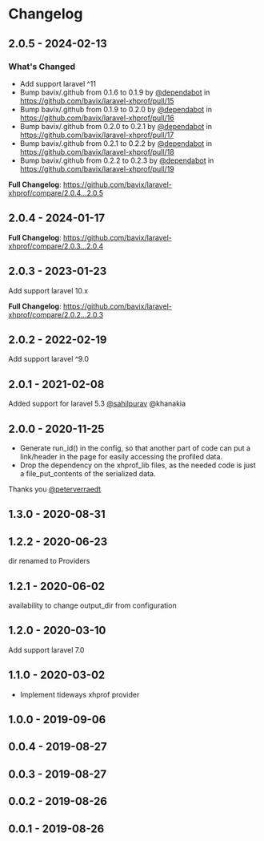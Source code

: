 # Changelog

## 2.0.5 - 2024-02-13

### What's Changed

* Add support laravel ^11
* Bump bavix/.github from 0.1.6 to 0.1.9 by [@dependabot](https://github.com/dependabot) in https://github.com/bavix/laravel-xhprof/pull/15
* Bump bavix/.github from 0.1.9 to 0.2.0 by [@dependabot](https://github.com/dependabot) in https://github.com/bavix/laravel-xhprof/pull/16
* Bump bavix/.github from 0.2.0 to 0.2.1 by [@dependabot](https://github.com/dependabot) in https://github.com/bavix/laravel-xhprof/pull/17
* Bump bavix/.github from 0.2.1 to 0.2.2 by [@dependabot](https://github.com/dependabot) in https://github.com/bavix/laravel-xhprof/pull/18
* Bump bavix/.github from 0.2.2 to 0.2.3 by [@dependabot](https://github.com/dependabot) in https://github.com/bavix/laravel-xhprof/pull/19

**Full Changelog**: https://github.com/bavix/laravel-xhprof/compare/2.0.4...2.0.5

## 2.0.4 - 2024-01-17

**Full Changelog**: https://github.com/bavix/laravel-xhprof/compare/2.0.3...2.0.4

## 2.0.3 - 2023-01-23

Add support laravel 10.x

**Full Changelog**: https://github.com/bavix/laravel-xhprof/compare/2.0.2...2.0.3

## 2.0.2 - 2022-02-19

Add support laravel ^9.0

## 2.0.1 - 2021-02-08

Added support for laravel 5.3 [@sahilpurav](https://github.com/sahilpurav) @khanakia

## 2.0.0 - 2020-11-25

- Generate run_id() in the config, so that another part of code can put a link/header in the page for easily accessing the profiled data.
- Drop the dependency on the xhprof_lib files, as the needed code is just a file_put_contents of the serialized data.

Thanks you [@peterverraedt](https://github.com/peterverraedt)

## 1.3.0 - 2020-08-31

## 1.2.2 - 2020-06-23

dir renamed to Providers

## 1.2.1 - 2020-06-02

availability to change output_dir from configuration

## 1.2.0 - 2020-03-10

Add support laravel 7.0

## 1.1.0 - 2020-03-02

- Implement tideways xhprof provider

## 1.0.0 - 2019-09-06

## 0.0.4 - 2019-08-27

## 0.0.3 - 2019-08-27

## 0.0.2 - 2019-08-26

## 0.0.1 - 2019-08-26
